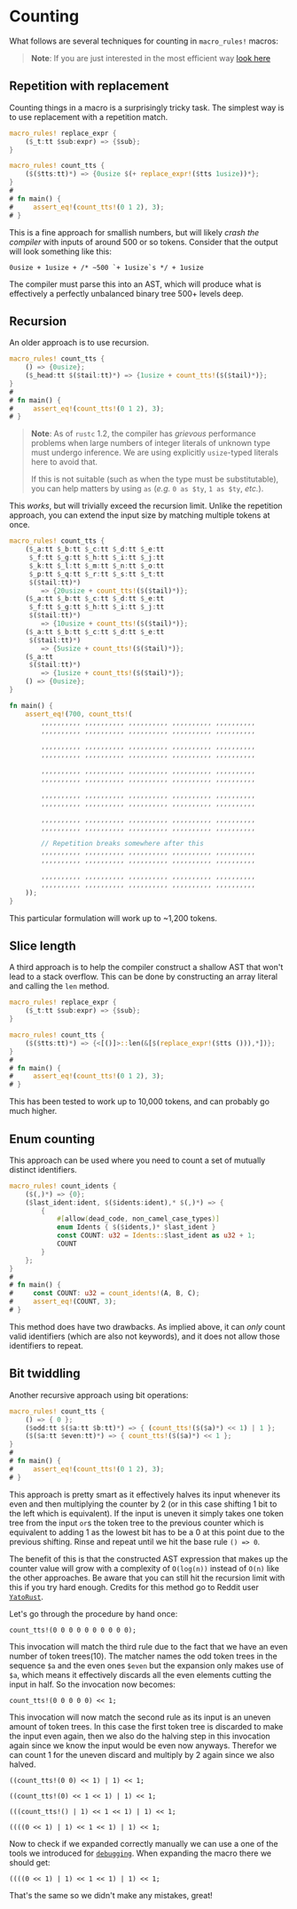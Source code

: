 # Counting

What follows are several techniques for counting in `macro_rules!` macros:

> **Note**: If you are just interested in the most efficient way [look here](./counting.md#bit-twiddling)

## Repetition with replacement

Counting things in a macro is a surprisingly tricky task.
The simplest way is to use replacement with a repetition match.

```rust
macro_rules! replace_expr {
    ($_t:tt $sub:expr) => {$sub};
}

macro_rules! count_tts {
    ($($tts:tt)*) => {0usize $(+ replace_expr!($tts 1usize))*};
}
#
# fn main() {
#     assert_eq!(count_tts!(0 1 2), 3);
# }
```

This is a fine approach for smallish numbers, but will likely *crash the compiler* with inputs of around 500 or so tokens.
Consider that the output will look something like this:

```rust,ignore
0usize + 1usize + /* ~500 `+ 1usize`s */ + 1usize
```

The compiler must parse this into an AST, which will produce what is effectively a perfectly unbalanced binary tree 500+ levels deep.

## Recursion

An older approach is to use recursion.

```rust
macro_rules! count_tts {
    () => {0usize};
    ($_head:tt $($tail:tt)*) => {1usize + count_tts!($($tail)*)};
}
#
# fn main() {
#     assert_eq!(count_tts!(0 1 2), 3);
# }
```

> **Note**: As of `rustc` 1.2, the compiler has *grievous* performance problems when large numbers of integer literals of unknown type must undergo inference.
> We are using explicitly `usize`-typed literals here to avoid that.
>
> If this is not suitable (such as when the type must be substitutable), you can help matters by using `as` (*e.g.* `0 as $ty`, `1 as $ty`, *etc.*).

This *works*, but will trivially exceed the recursion limit.
Unlike the repetition approach, you can extend the input size by matching multiple tokens at once.

```rust
macro_rules! count_tts {
    ($_a:tt $_b:tt $_c:tt $_d:tt $_e:tt
     $_f:tt $_g:tt $_h:tt $_i:tt $_j:tt
     $_k:tt $_l:tt $_m:tt $_n:tt $_o:tt
     $_p:tt $_q:tt $_r:tt $_s:tt $_t:tt
     $($tail:tt)*)
        => {20usize + count_tts!($($tail)*)};
    ($_a:tt $_b:tt $_c:tt $_d:tt $_e:tt
     $_f:tt $_g:tt $_h:tt $_i:tt $_j:tt
     $($tail:tt)*)
        => {10usize + count_tts!($($tail)*)};
    ($_a:tt $_b:tt $_c:tt $_d:tt $_e:tt
     $($tail:tt)*)
        => {5usize + count_tts!($($tail)*)};
    ($_a:tt
     $($tail:tt)*)
        => {1usize + count_tts!($($tail)*)};
    () => {0usize};
}

fn main() {
    assert_eq!(700, count_tts!(
        ,,,,,,,,,, ,,,,,,,,,, ,,,,,,,,,, ,,,,,,,,,, ,,,,,,,,,,
        ,,,,,,,,,, ,,,,,,,,,, ,,,,,,,,,, ,,,,,,,,,, ,,,,,,,,,,

        ,,,,,,,,,, ,,,,,,,,,, ,,,,,,,,,, ,,,,,,,,,, ,,,,,,,,,,
        ,,,,,,,,,, ,,,,,,,,,, ,,,,,,,,,, ,,,,,,,,,, ,,,,,,,,,,

        ,,,,,,,,,, ,,,,,,,,,, ,,,,,,,,,, ,,,,,,,,,, ,,,,,,,,,,
        ,,,,,,,,,, ,,,,,,,,,, ,,,,,,,,,, ,,,,,,,,,, ,,,,,,,,,,

        ,,,,,,,,,, ,,,,,,,,,, ,,,,,,,,,, ,,,,,,,,,, ,,,,,,,,,,
        ,,,,,,,,,, ,,,,,,,,,, ,,,,,,,,,, ,,,,,,,,,, ,,,,,,,,,,

        ,,,,,,,,,, ,,,,,,,,,, ,,,,,,,,,, ,,,,,,,,,, ,,,,,,,,,,
        ,,,,,,,,,, ,,,,,,,,,, ,,,,,,,,,, ,,,,,,,,,, ,,,,,,,,,,

        // Repetition breaks somewhere after this
        ,,,,,,,,,, ,,,,,,,,,, ,,,,,,,,,, ,,,,,,,,,, ,,,,,,,,,,
        ,,,,,,,,,, ,,,,,,,,,, ,,,,,,,,,, ,,,,,,,,,, ,,,,,,,,,,

        ,,,,,,,,,, ,,,,,,,,,, ,,,,,,,,,, ,,,,,,,,,, ,,,,,,,,,,
        ,,,,,,,,,, ,,,,,,,,,, ,,,,,,,,,, ,,,,,,,,,, ,,,,,,,,,,
    ));
}
```

This particular formulation will work up to ~1,200 tokens.

## Slice length

A third approach is to help the compiler construct a shallow AST that won't lead to a stack overflow.
This can be done by constructing an array literal and calling the `len` method.

```rust
macro_rules! replace_expr {
    ($_t:tt $sub:expr) => {$sub};
}

macro_rules! count_tts {
    ($($tts:tt)*) => {<[()]>::len(&[$(replace_expr!($tts ())),*])};
}
#
# fn main() {
#     assert_eq!(count_tts!(0 1 2), 3);
# }
```

This has been tested to work up to 10,000 tokens, and can probably go much higher.

## Enum counting

This approach can be used where you need to count a set of mutually distinct identifiers.

```rust
macro_rules! count_idents {
    ($(,)*) => {0};
    ($last_ident:ident, $($idents:ident),* $(,)*) => {
        {
            #[allow(dead_code, non_camel_case_types)]
            enum Idents { $($idents,)* $last_ident }
            const COUNT: u32 = Idents::$last_ident as u32 + 1;
            COUNT
        }
    };
}
#
# fn main() {
#     const COUNT: u32 = count_idents!(A, B, C);
#     assert_eq!(COUNT, 3);
# }
```

This method does have two drawbacks.
As implied above, it can *only* count valid identifiers (which are also not keywords), and it does not allow those identifiers to repeat.

## Bit twiddling

Another recursive approach using bit operations:

```rust
macro_rules! count_tts {
    () => { 0 };
    ($odd:tt $($a:tt $b:tt)*) => { (count_tts!($($a)*) << 1) | 1 };
    ($($a:tt $even:tt)*) => { count_tts!($($a)*) << 1 };
}
#
# fn main() {
#     assert_eq!(count_tts!(0 1 2), 3);
# }
```

This approach is pretty smart as it effectively halves its input whenever its even and then multiplying the counter by 2 (or in this case shifting 1 bit to the left which is equivalent).
If the input is uneven it simply takes one token tree from the input `or`s the token tree to the previous counter which is equivalent to adding 1 as the lowest bit has to be a 0 at this point due to the previous shifting.
Rinse and repeat until we hit the base rule `() => 0`.

The benefit of this is that the constructed AST expression that makes up the counter value will grow with a complexity of `O(log(n))` instead of `O(n)` like the other approaches.
Be aware that you can still hit the recursion limit with this if you try hard enough.
Credits for this method go to Reddit user [`YatoRust`](https://www.reddit.com/r/rust/comments/d3yag8/the_little_book_of_rust_macros/).


Let's go through the procedure by hand once:

```rust,ignore
count_tts!(0 0 0 0 0 0 0 0 0 0);
```
This invocation will match the third rule due to the fact that we have an even number of token trees(10).
The matcher names the odd token trees in the sequence `$a` and the even ones `$even` but the expansion only makes use of `$a`, which means it effectively discards all the even elements cutting the input in half.
So the invocation now becomes:
```rust,ignore
count_tts!(0 0 0 0 0) << 1;
```
This invocation will now match the second rule as its input is an uneven amount of token trees.
In this case the first token tree is discarded to make the input even again, then we also do the halving step in this invocation again since we know the input would be even now anyways.
Therefor we can count 1 for the uneven discard and multiply by 2 again since we also halved.
```rust,ignore
((count_tts!(0 0) << 1) | 1) << 1;
```
```rust,ignore
((count_tts!(0) << 1 << 1) | 1) << 1;
```
```rust,ignore
(((count_tts!() | 1) << 1 << 1) | 1) << 1;
```
```rust,ignore
((((0 << 1) | 1) << 1 << 1) | 1) << 1;
```

Now to check if we expanded correctly manually we can use a one of the tools we introduced for [`debugging`](../minutiae/debugging.md).
When expanding the macro there we should get:
```rust,ignore
((((0 << 1) | 1) << 1 << 1) | 1) << 1;
```

That's the same so we didn't make any mistakes, great!
